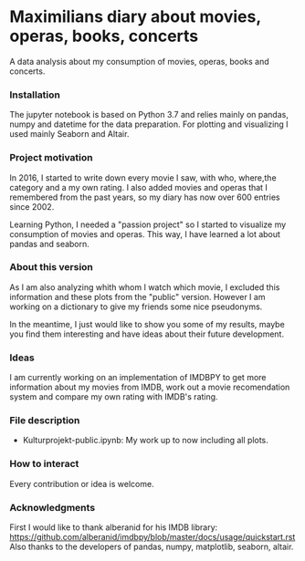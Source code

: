 # Maximilians diary about movies, operas, books, concerts

A data analysis about my consumption of movies, operas, books and concerts. 


### Installation
The jupyter notebook is based on Python 3.7 and relies mainly on pandas, numpy and datetime for the data preparation. For plotting and visualizing I used mainly Seaborn and Altair. 


### Project motivation
In 2016, I started to write down every movie I saw, with who, where,the category and a my own rating. I also added movies and operas that I remembered from the past years, so my diary has now over 600 entries since 2002. 

Learning Python, I needed a "passion project" so I started to visualize my consumption of movies and operas. This way, I have learned a lot about pandas and seaborn. 


### About this version
As I am also analyzing whith whom I watch which movie, I excluded this information and these plots from the "public" version. However I am working on a dictionary to give my friends some nice pseudonyms. 

In the meantime, I just would like to show you some of my results, maybe you find them interesting and have ideas about their future development. 


### Ideas 
I am currently working on an implementation of IMDBPY to get more information about my movies from IMDB, work out a movie recomendation system and compare my own rating with IMDB's rating. 


### File description
* Kulturprojekt-public.ipynb: My work up to now including all plots. 


### How to interact
Every contribution or idea is welcome. 


### Acknowledgments
First I would like to thank alberanid for his IMDB library: https://github.com/alberanid/imdbpy/blob/master/docs/usage/quickstart.rst
Also thanks to the developers of pandas, numpy, matplotlib, seaborn, altair.
